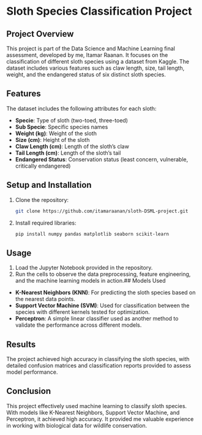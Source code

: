# Sloth Species Classification Project

## Project Overview
This project is part of the Data Science and Machine Learning final assessment, developed by me, Itamar Raanan. It focuses on the classification of different sloth species using a dataset from Kaggle. The dataset includes various features such as claw length, size, tail length, weight, and the endangered status of six distinct sloth species.

## Features
The dataset includes the following attributes for each sloth:
- **Specie**: Type of sloth (two-toed, three-toed)
- **Sub Specie**: Specific species names
- **Weight (kg)**: Weight of the sloth
- **Size (cm)**: Height of the sloth
- **Claw Length (cm)**: Length of the sloth’s claw
- **Tail Length (cm)**: Length of the sloth’s tail
- **Endangered Status**: Conservation status (least concern, vulnerable, critically endangered)

## Setup and Installation
1. Clone the repository:
   ```bash
   git clone https://github.com/itamaraanan/sloth-DSML-project.git
   ```
2. Install required libraries:
   ```bash
   pip install numpy pandas matplotlib seaborn scikit-learn
   ```

## Usage
1. Load the Jupyter Notebook provided in the repository.
2. Run the cells to observe the data preprocessing, feature engineering, and the machine learning models in action.## Models Used
- **K-Nearest Neighbors (KNN)**: For predicting the sloth species based on the nearest data points.
- **Support Vector Machine (SVM)**: Used for classification between the species with different kernels tested for optimization.
- **Perceptron**: A simple linear classifier used as another method to validate the performance across different models.

## Results
The project achieved high accuracy in classifying the sloth species, with detailed confusion matrices and classification reports provided to assess model performance.

## Conclusion
This project effectively used machine learning to classify sloth species. With models like K-Nearest Neighbors, Support Vector Machine, and Perceptron, it achieved high accuracy. It provided me valuable experience in working with biological data for wildlife conservation.
